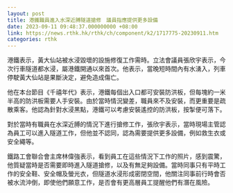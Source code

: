 ```yaml
---
layout: post
title: 港鐵職員進入水深近膊隧道搶修　議員指應提供更多設備
date: 2023-09-11 09:48:37.000000000 +08:00
link: https://news.rthk.hk/rthk/ch/component/k2/1717775-20230911.htm
categories: rthk
---
```


港鐵表示，黃大仙站被水浸毀壞的設施修復工作需時。立法會議員張欣宇表示，今次行車隧道都水浸，屬港鐵開通以來首次。他表示，當晚短時間內有水湧入，列車停駛黃大仙站是果斷決定，避免造成傷亡。

他在本台節目《千禧年代》表示，港鐵每個出入口都可安裝防洪板，但每塊約一米半高的防洪板需要人手安裝。由於當時情況變差，職員來不及安裝，而更重要是疏散乘客。他認為針對水浸黑點，港鐵可以考慮安裝遙控的防洪板，按掣便可落下。

對於當時有職員在水深近膊的情況下進行搶修工作，張欣宇表示，當時現場主管認為員工可以進入隧道工作，但他並不認同，認為需要提供更多設備，例如救生衣或安全繩等。

鐵路工會聯合會主席林偉強表示，看到員工在這些情況下工作的照片，感到震驚，他質疑當時是否需要即時進入隧道搶修，以及有無足夠設備。當時同事只有平時工作的安全鞋、安全帽及螢光衣，但隧道水浸形成密閉空間，他關注同事前行時會否被水流沖倒，即使他們願意工作，是否會有更高層員工提醒他們有潛在風險。
